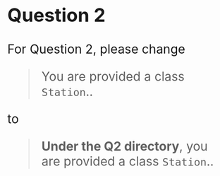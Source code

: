 
<div style="font-size: 200%;">

## Question 2

For Question 2, please change

> You are provided a class `Station`..

to

> **Under the Q2 directory**, you are provided a class `Station`..
</div>
